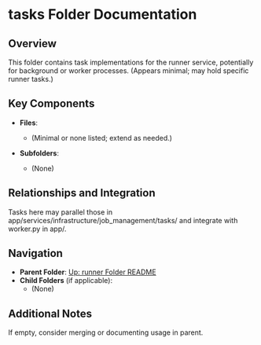 # tasks Folder Documentation

## Overview
This folder contains task implementations for the runner service, potentially for background or worker processes. (Appears minimal; may hold specific runner tasks.)

## Key Components
- **Files**:
  - (Minimal or none listed; extend as needed.)

- **Subfolders**:
  - (None)

## Relationships and Integration
Tasks here may parallel those in app/services/infrastructure/job_management/tasks/ and integrate with worker.py in app/.

## Navigation
- **Parent Folder**: [Up: runner Folder README](../README.md)
- **Child Folders** (if applicable): 
  - (None)

## Additional Notes
If empty, consider merging or documenting usage in parent.
